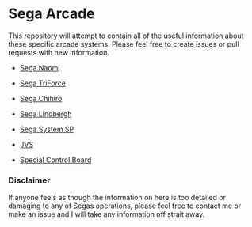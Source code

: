 # Sega Arcade

This repository will attempt to contain all of the useful information about these specific arcade systems. Please feel free to create issues or pull requests with new information.

- [Sega Naomi](Naomi.md)
- [Sega TriForce](TriForce.md)
- [Sega Chihiro](Chihiro.md)
- [Sega Lindbergh](Lindbergh.md)
- [Sega System SP](SystemSP.md)


- [JVS](JVS.md)
- [Special Control Board](SpecialControlBoard.md)

### Disclaimer

If anyone feels as though the information on here is too detailed or damaging to any of Segas operations, please feel free to contact me or make an issue and I will take any information off strait away.
